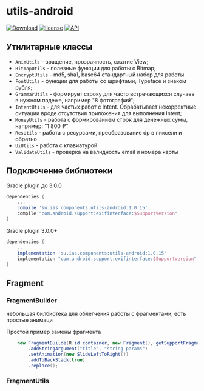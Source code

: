 # utils-android
[![Download](https://api.bintray.com/packages/interactiveservices/maven/utils-android/images/download.svg)](https://bintray.com/interactiveservices/maven/utils-android/_latestVersion)
[![license](https://img.shields.io/github/license/mashape/apistatus.svg)](https://opensource.org/licenses/MIT)
[![API](https://img.shields.io/badge/API-14%2B-green.svg)](https://developer.android.com/about/versions/android-4.0.html)

## Утилитарные классы

- `AnimUtils` - вращение, прозрачность, сжатие View;
- `BitmapUtils` - полезные функции для работы c Bitmap;
- `EncryptUtils` - md5, sha1, base64 стандартный набор для работы
- `FontUtils` - функции для работы со шрифтами, Typeface и знаком рубля;
- `GrammarUtils` - формирует строку для часто встречающихся случаев в нужном падеже, например "8 фотограф*ий*";
- `IntentUtils` - для частых работ с Intent. Обрабатывает некорректные ситуации вроде отсутствия приложения для выполнения Intent;
- `MoneyUtils` - работа с формированием строк для денежных сумм, например: "1 800 ₽"
- `ResUtils` - работа с ресурсами, преобразование dp в пиксели и обратно
- `UiUtils` - работа с клавиатурой
- `ValidateUtils` - проверка на валидность email и номера карты

## Подключение библиотеки

Gradle plugin до 3.0.0
```groovy
dependencies {
    ...
    compile 'su.ias.components:utils-android:1.0.15'
    compile "com.android.support:exifinterface:$SupportVersion"
}
```
Gradle plugin 3.0.0+
```groovy
dependencies {
    ...
    implementation 'su.ias.components:utils-android:1.0.15'
    implementation "com.android.support:exifinterface:$SupportVersion"
}
```
## Fragment


### FragmentBuilder

небольшая билбиотека для облегчения работы с фрагментами, есть простые анимаци

Простой пример замены фрагмента
```java
    new FragmentBuilde(R.id.container, new Fragment(), getSupportFragmentMamanger())
        .addStringArgument("title", "string params")
        .setAnimation(new SlideLeftToRight())
        .addToBackStack(true)
        .replace();

```

### FragmentUtils


